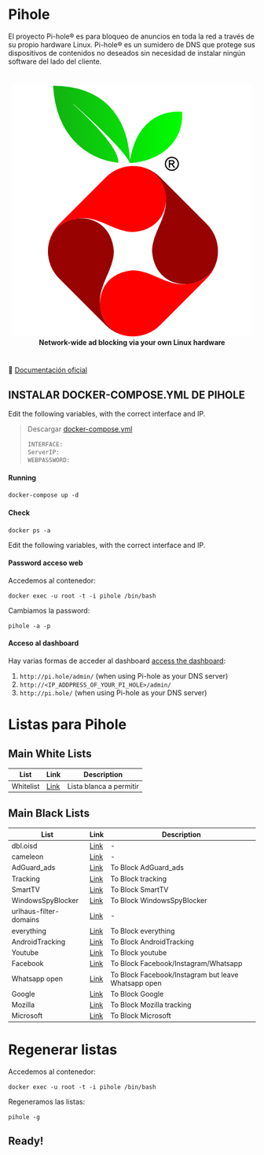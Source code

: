 # Pihole
El proyecto Pi-hole® es para bloqueo de anuncios en toda la red a través de su propio hardware Linux. Pi-hole® es un sumidero de DNS que protege sus dispositivos de contenidos no deseados sin necesidad de instalar ningún software del lado del cliente.

#

<p align="center">
    <a href="https://pi-hole.net/">
        <img src="https://github.com/JuanRodenas/Pihole/blob/main/pihole.png" alt="Pi-hole">
    </a>
    <br>
    <strong>Network-wide ad blocking via your own Linux hardware</strong>
</p>
<!-- markdownlint-enable MD033 -->

#

📁 [Documentación oficial](https://docs.pi-hole.net/)

## INSTALAR DOCKER-COMPOSE.YML DE PIHOLE
Edit the following variables, with the correct interface and IP.
> Descargar [docker-compose.yml](https://github.com/JuanRodenas/Pihole/blob/main/docker-compose.yml)
>~~~
>INTERFACE:
>ServerIP:
>WEBPASSWORD:
>~~~

#### Running
~~~
docker-compose up -d
~~~

#### Check
~~~
docker ps -a
~~~

Edit the following variables, with the correct interface and IP.

#### Password acceso web
Accedemos al contenedor:
~~~
docker exec -u root -t -i pihole /bin/bash
~~~
Cambiamos la password:
~~~
pihole -a -p
~~~

#### Acceso al dashboard
Hay varias formas de acceder al dashboard [access the dashboard](https://discourse.pi-hole.net/t/how-do-i-access-pi-holes-dashboard-admin-interface/3168):

1. `http://pi.hole/admin/` (when using Pi-hole as your DNS server)
2. `http://<IP_ADDPRESS_OF_YOUR_PI_HOLE>/admin/`
3. `http://pi.hole/` (when using Pi-hole as your DNS server)


# Listas para Pihole

## Main White Lists

| List | Link | Description |
| -- | -- | -- |
| Whitelist | [Link](https://raw.githubusercontent.com/anudeepND/whitelist/master/domains/whitelist.txt) | Lista blanca a permitir |


## Main Black Lists

| List | Link | Description |
| -- | -- | -- |
| dbl.oisd | [Link](https://dbl.oisd.nl) | - |
| cameleon | [Link](https://sysctl.org/cameleon/hosts) | - |
| AdGuard_ads | [Link](https://raw.githubusercontent.com/JuanRodenas/Pihole/main/Listas/AdGuard_ads.txt?token=AW2KKP5J34T2CS2NNKEFRD3B2EKUY) | To Block AdGuard_ads |
| Tracking | [Link](https://raw.githubusercontent.com/JuanRodenas/Pihole/main/Listas/tracking.txt?token=AW2KKP4ELVXEJWWIF7N4TPDB2EKV4) | To Block tracking |
| SmartTV | [Link](https://raw.githubusercontent.com/Perflyst/PiHoleBlocklist/master/SmartTV.txt) | To Block SmartTV |
| WindowsSpyBlocker | [Link](https://raw.githubusercontent.com/crazy-max/WindowsSpyBlocker/master/data/hosts/spy.txt) | To Block WindowsSpyBlocker |
| urlhaus-filter-domains | [Link](https://raw.githubusercontent.com/AzagraMac/PiHoleDocker/master/list/urlhaus-filter-domains.txt) | - | 
| everything | [Link](https://blocklistproject.github.io/Lists/everything.txt) | To Block everything |
| AndroidTracking | [Link](https://raw.githubusercontent.com/AzagraMac/PiHoleDocker/master/list/AndroidTracking.txt) | To Block AndroidTracking |
| Youtube | [Link](https://raw.githubusercontent.com/blocklistproject/Lists/master/youtube.txt) | To Block youtube |
| Facebook | [Link](https://github.com/jmdugan/blocklists/blob/master/corporations/facebook/all) | To Block Facebook/Instagram/Whatsapp |
| Whatsapp open | [Link](https://raw.githubusercontent.com/jmdugan/blocklists/master/corporations/facebook/all-but-whatsapp) | To Block Facebook/Instagram but leave Whatsapp open |
| Google | [Link](https://raw.githubusercontent.com/jmdugan/blocklists/master/corporations/google/all) | To Block Google |
| Mozilla | [Link](https://raw.githubusercontent.com/jmdugan/blocklists/master/corporations/mozilla/all) | To Block Mozilla tracking |
| Microsoft | [Link](https://raw.githubusercontent.com/jmdugan/blocklists/master/corporations/microsoft/all) | To Block Microsoft |



# Regenerar listas
Accedemos al contenedor:
~~~
docker exec -u root -t -i pihole /bin/bash
~~~
Regeneramos las listas:
~~~
pihole -g
~~~

## Ready!
